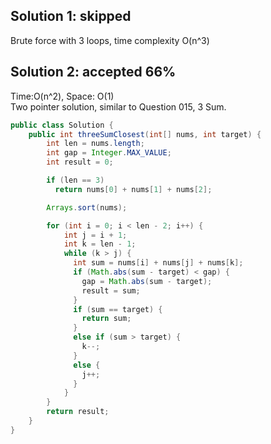 ## Solution 1: skipped
Brute force with 3 loops, time complexity O(n^3)

## Solution 2: accepted 66%

Time:O(n^2), Space: O(1)  
Two pointer solution, similar to Question 015, 3 Sum.  

```java
public class Solution {
    public int threeSumClosest(int[] nums, int target) {
        int len = nums.length;
        int gap = Integer.MAX_VALUE;
        int result = 0;

        if (len == 3)
          return nums[0] + nums[1] + nums[2];

        Arrays.sort(nums);

        for (int i = 0; i < len - 2; i++) {
            int j = i + 1;
            int k = len - 1;
            while (k > j) {
              int sum = nums[i] + nums[j] + nums[k];
              if (Math.abs(sum - target) < gap) {
                gap = Math.abs(sum - target);
                result = sum;
              }
              if (sum == target) {
                return sum;
              }
              else if (sum > target) {
                k--;
              }
              else {
                j++;
              }
            }
        }
        return result;
    }
}
```
